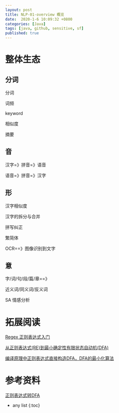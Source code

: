 ```yaml
---
layout: post
title: NLP-01-overview 概览
date:  2020-1-6 10:09:32 +0800
categories: [Java]
tags: [java, github, sensitive, sf]
published: true
---
```



# 整体生态

## 分词

分词

词频

keyword

相似度

摘要

## 音

汉字=》拼音=》语音

语音=》拼音=》汉字

## 形

汉字相似度

汉字的拆分与合并

拼写纠正

繁简体

OCR==》图像识别到文字

## 意

字/词/句/段/篇/章==》

近义词/同义词/反义词

SA 情感分析

# 拓展阅读

[Regex 正则表达式入门](https://houbb.github.io/2017/07/24/regex)

[从正则表达式(RE)到最小确定性有限状态自动机(DFA)](https://www.jianshu.com/p/19bb92f853cf)

[编译原理中正则表达式直接构造DFA，DFA的最小化算法](https://blog.csdn.net/BetaBin/article/details/8082866)

# 参考资料

[正则表达式转DFA](https://blog.csdn.net/class_brick/article/details/78228127)

* any list
{:toc}